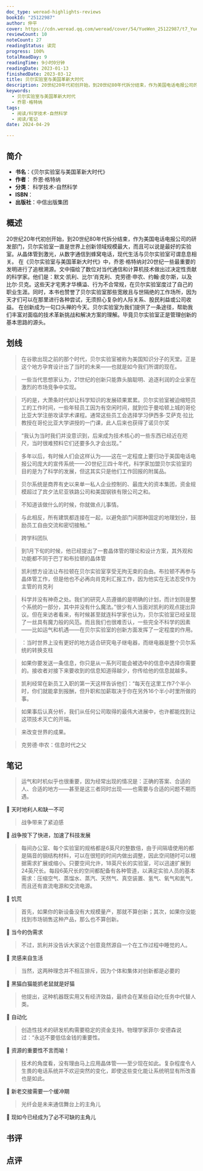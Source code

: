 ```yaml
---
doc_type: weread-highlights-reviews
bookId: "25122987"
author: 仲平
cover: https://cdn.weread.qq.com/weread/cover/54/YueWen_25122987/t7_YueWen_25122987.jpg
reviewCount: 10
noteCount: 27
readingStatus: 读完
progress: 100%
totalReadDay: 9
readingTime: 9小时0分钟
readingDate: 2023-01-13
finishedDate: 2023-03-12
title: 贝尔实验室与美国革新大时代
description: 20世纪20年代初创开始，到20世纪80年代拆分结束，作为美国电话电报公司的研发部门，贝尔实验室一直是世界上创新领域规模最大，而且可以说是最好的实验室。从晶体管到激光，从数字通信到蜂窝电话，现代生活与贝尔实验室可谓息息相关。 在《贝尔实验室与美国革新大时代》中，乔恩·格特纳对20世纪一些最重要的发明进行了追根溯源。文中描绘了数位对当代通信和计算机技术做出过决定性贡献的科学家。他们是：默文·凯利、比尔‘肖克利、克劳德·申农、约翰·皮尔斯，以及比尔·贝克。这些天才宅男才华横溢、行为不合常规，在贝尔实验室度过了自己的职业生涯。同时，本书也赞誉了贝尔实验室那些宽敞且与世隔绝的工作场所，因为天才们可以在那里进行各种尝试，无须担心复杂的人际关系、股民利益或公司收益。 在创新成为一句口头禅的今天。贝尔实验室为我们提供了一条途径，帮助我们丰富对面临的技术革新挑战和解决方案的理解。毕竟贝尔实验室正是管理创新的基本思路的源头。
keywords:
  - 贝尔实验室与美国革新大时代
  - 乔恩·格特纳
tags:
  - 阅读/科学技术-自然科学
  - 阅读/笔记
date: 2024-04-29

---
```


## 简介

- **书名**：《贝尔实验室与美国革新大时代》
- **作者**： 乔恩·格特纳
- **分类**： 科学技术-自然科学
- **ISBN**：
- **出版社**：中信出版集团

## 概述

20世纪20年代初创开始，到20世纪80年代拆分结束，作为美国电话电报公司的研发部门，贝尔实验室一直是世界上创新领域规模最大，而且可以说是最好的实验室。从晶体管到激光，从数字通信到蜂窝电话，现代生活与贝尔实验室可谓息息相关。 在《贝尔实验室与美国革新大时代》中，乔恩·格特纳对20世纪一些最重要的发明进行了追根溯源。文中描绘了数位对当代通信和计算机技术做出过决定性贡献的科学家。他们是：默文·凯利、比尔‘肖克利、克劳德·申农、约翰·皮尔斯，以及比尔·贝克。这些天才宅男才华横溢、行为不合常规，在贝尔实验室度过了自己的职业生涯。同时，本书也赞誉了贝尔实验室那些宽敞且与世隔绝的工作场所，因为天才们可以在那里进行各种尝试，无须担心复杂的人际关系、股民利益或公司收益。 在创新成为一句口头禅的今天。贝尔实验室为我们提供了一条途径，帮助我们丰富对面临的技术革新挑战和解决方案的理解。毕竟贝尔实验室正是管理创新的基本思路的源头。

## 划线 
 

> 在谷歌出现之前的那个时代，贝尔实验室被称为美国知识分子的天堂。正是这个地方孕育设计出了当时的未来——也就是如今我们所谓的现在。 

> 一些当代思想家认为，21世纪的创新只能靠头脑聪明、追逐利润的企业家在激烈的市场竞争中实现。 

> 巧的是，大萧条时代却让科学知识的发展硕果累累。贝尔实验室被迫缩短员工的工作时间，一些年轻员工因为有空闲时间，就到位于曼哈顿上城的哥伦比亚大学注册攻读学术课程。通常这些员工会选择学习伊西多·艾萨克·拉比教授在哥伦比亚大学讲授的一门课，此人后来也获得了诺贝尔奖 

> “我认为当时我们并没意识到，后来成为技术核心的一些东西已经近在咫尺，当时很难预料它们还要多久才会出现。” 

> 多年以后，有时候人们会这样认为——这在一定程度上要归功于美国电话电报公司庞大的宣传系统——20世纪三四十年代，科学家加盟贝尔实验室的目的是为了科学的发展，但这其实只是他们工作回报的附属品。 

> 贝尔系统是商界有史以来单一私人企业控制的、最庞大的资本集团，资金规模超过了宾夕法尼亚铁路公司和美国钢铁有限公司之和。 

> 不知道该做什么的时候，你就做点儿事情。 

> 与此相反，所有建筑都连接在一起，以避免部门间那种固定的地理划分，鼓励员工自由交流和密切接触。” 

> 跨学科团队 

> 到1月下旬的时候，他已经提出了一套晶体管的理论和设计方案，其外观和功能都不同于巴丁和布拉顿的晶体管 

> 凯利想方设法让布拉顿在贝尔实验室享受无拘无束的自由。布拉顿不再参与晶体管工作，但是他也不必再向肖克利汇报工作，因为他实在无法忍受作为主管的肖克利 

> 科学并没有神奇之处。我们的研究人员遵循的是明确的计划，而计划则是整个系统的一部分，其中并没有什么魔法。”很少有人当面对凯利的观点提出异议。但在来访者看来，有时候甚至就连科学家也认为，贝尔实验室已经呈现了一丝具有魔力般的风范。而且我们也很难否认，一些完全不科学的因素——比如运气和机遇——在贝尔实验室的创新方面发挥了一定程度的作用。 

> ：当时世界上没有更好的地方适合研究电子继电器，而继电器是整个贝尔系统的转换支柱 

> 如果你要发送一条信息，你只是从一系列可能会被选中的信息中选择你需要的。接收者对接下来要收到的信息知道得越少，你传给他的信息就越多。 

> 凯利经常在新员工入职的第一天这样告诉他们：“每天在这里工作7个半小时，你们就能拿到报酬，但升职和加薪取决于你在另外16个半小时里所做的事。 

> 如果事后认真分析，我们从任何公司取得的最伟大进展中，也许都能找到让这项技术灭亡的开端。 

> 来改变世界的成果。 

> 克劳德·申农：信息时代之父

## 笔记


> 运气和时机似乎也很重要，因为经常出现的情况是：正确的答案、合适的人、合适的地方——甚至是这三者同时出现——也需要与合适的问题不期而遇。

💭 天时地利人和缺一不可

> 战争带来了紧迫感

💭 战争按下了快进，加速了科技发展

> 每间办公室、每个实验室的规格都是6英尺的整数倍，由于间隔墙使用的都是隔音的钢结构材料，可以在很短的时间内做出调整，因此空间随时可以根据需求扩展或缩小。只要空间允许，18英尺长的实验室，可以迅速扩展到24英尺长。每段6英尺长的空间都配备有各种管道，以满足实验人员的基本需求：压缩空气、蒸馏水、蒸汽、天然气、真空装置、氢气、氧气和氮气，而且还有直流电源和交流电源。

💭 饥荒

> 首先，如果你的新设备没有大规模量产，那就不算创新；其次，如果你没能找到市场销售这种产品，那么也不算创新。

💭 当今的伪需求

> 不过，凯利并没告诉大家这个创意竟然源自一个在工作过程中睡觉的人。

💭 灵感来自生活

> 当然，这两种理念并不相互排斥，因为个体和集体对创新都是必要的

💭 黑猫白猫能抓老鼠就是好猫

> 他提出，这种机器既实用又有经济效益，最终会在某些自动化任务中代替人类。

💭 自动化

> 创造性技术的研发机构需要稳定的资金支持。物理学家菲尔·安德森说过：“永远不要低估金钱的重要性。

💭 资源的重要性不言而喻！

> 技术的角度看，没有理由马上应用晶体管——至少现在如此。复杂程度令人生畏的电话系统并不欢迎突然的变化，即使这些变化能让系统明显有所改善也是如此。

💭 新老交接需要一个缓冲期

> 光纤会是未来通信舞台上的主角儿

💭 现如今已经成为了必不可缺的主角儿

## 书评


## 点评
